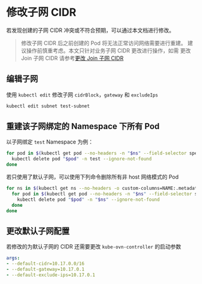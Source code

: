 # 修改子网 CIDR

若发现创建的子网 CIDR 冲突或不符合预期，可以通过本文档进行修改。

> 修改子网 CIDR 后之前创建的 Pod 将无法正常访问网络需要进行重建。
> 建议操作前慎重考虑。本文只针对业务子网 CIDR 更改进行操作，如需
> 更改 Join 子网 CIDR 请参考[更改 Join 子网 CIDR](./change-join-subnet.md)

## 编辑子网

使用 `kubectl edit` 修改子网 `cidrBlock`，`gateway` 和 `excludeIps`

```bash
kubectl edit subnet test-subnet
```

## 重建该子网绑定的 Namespace 下所有 Pod

以子网绑定 `test` Namespace 为例：

```bash
for pod in $(kubectl get pod --no-headers -n "$ns" --field-selector spec.restartPolicy=Always -o custom-columns=NAME:.metadata.name,HOST:spec.hostNetwork | awk '{if ($2!="true") print $1}'); do
  kubectl delete pod "$pod" -n test --ignore-not-found
done
```

若只使用了默认子网，可以使用下列命令删除所有非 host 网络模式的 Pod

```bash
for ns in $(kubectl get ns --no-headers -o custom-columns=NAME:.metadata.name); do
  for pod in $(kubectl get pod --no-headers -n "$ns" --field-selector spec.restartPolicy=Always -o custom-columns=NAME:.metadata.name,HOST:spec.hostNetwork | awk '{if ($2!="true") print $1}'); do
    kubectl delete pod "$pod" -n "$ns" --ignore-not-found
  done
done
```

## 更改默认子网配置

若修改的为默认子网的 CIDR 还需要更改 `kube-ovn-controller` 的启动参数

```yaml
args:
- --default-cidr=10.17.0.0/16
- --default-gateway=10.17.0.1
- --default-exclude-ips=10.17.0.1
```
